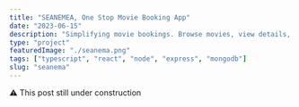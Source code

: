 ```yaml
---
title: "SEANEMEA, One Stop Movie Booking App"
date: "2023-06-15"
description: "Simplifying movie bookings. Browse movies, view details, and book showtimes effortlessly. Your one-stop movie companion for an enhanced cinema experience. Coded using React and TypeScript."
type: "project"
featuredImage: "./seanema.png"
tags: ["typescript", "react", "node", "express", "mongodb"]
slug: "seanema"
---
```


⚠️ This post still under construction

